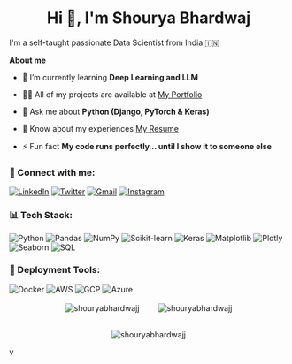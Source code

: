 <p><h1 align="center">Hi 👋, I'm Shourya Bhardwaj</h1></p>

I'm a self-taught passionate Data Scientist from India 🇮🇳

**About me**
- 🌱 I’m currently learning **Deep Learning and LLM**

- 👨‍💻 All of my projects are available at [My Portfolio](https://github.com/Shouryabhardwajj)
- 💬 Ask me about **Python (Django, PyTorch & Keras)**

- 📄 Know about my experiences [My Resume](https://drive.google.com/file/d/1U1Dk-zOBUWj8SwNZUdpdzGrpwUDXFp1W/view?usp=sharing)
- ⚡ Fun fact **My code runs perfectly… until I show it to someone else**

<h3 align="left">📲 Connect with me:</h3>
<div align="left">
  <a href="https://www.linkedin.com/in/shouryabhardwajj/"><img alt="LinkedIn" src="https://img.shields.io/badge/linkedin-%230077B5.svg?style=for-the-badge&logo=linkedin&logoColor=white"/></a>
  <a href="https://twitter.com/shourya29621872" target="_blank"><img alt="Twitter" src="https://img.shields.io/badge/Twitter-000000?style=for-the-badge&logo=x&logoColor=white"/></a>
  <a href="mailto:shouryabhardwaj19@gmail.com"><img alt="Gmail" src="https://img.shields.io/badge/Gmail-D14836?style=for-the-badge&logo=gmail&logoColor=white"/></a>
  <a href="https://www.instagram.com/shourya_bhardwajj"><img alt="Instagram" src="https://img.shields.io/badge/Instagram-E4405F?style=for-the-badge&logo=instagram&logoColor=white"/></a>
</div>

<div>
  <h3 align="left">📊 Tech Stack:</h3>
  <div align="left">
    <img alt="Python" src="https://img.shields.io/badge/python-%2314354C.svg?style=for-the-badge&logo=python&logoColor=white"/>
    <img alt="Pandas" src="https://img.shields.io/badge/pandas-%23150458.svg?style=for-the-badge&logo=pandas&logoColor=white"/>
    <img alt="NumPy" src="https://img.shields.io/badge/numpy-%23013243.svg?style=for-the-badge&logo=numpy&logoColor=white"/>
    <img alt="Scikit-learn" src="https://img.shields.io/badge/scikit--learn-%23F7931E.svg?style=for-the-badge&logo=scikit-learn&logoColor=white"/>
    <img alt="Keras" src="https://img.shields.io/badge/Keras-%23D00000.svg?style=for-the-badge&logo=keras&logoColor=white"/>
    <img alt="Matplotlib" src="https://img.shields.io/badge/Matplotlib-%230C479C.svg?style=for-the-badge&logo=matplotlib&logoColor=white"/>
    <img alt="Plotly" src="https://img.shields.io/badge/Plotly-%233F4F75.svg?style=for-the-badge&logo=plotly&logoColor=white"/>
    <img alt="Seaborn" src="https://img.shields.io/badge/Seaborn-3776AB?style=for-the-badge&logo=python&logoColor=white"/>
    <img alt="SQL" src="https://img.shields.io/badge/SQL-336791?style=for-the-badge&logo=postgresql&logoColor=white"/>
  </div>


  </div>

  <h3 align="left">🚀 Deployment Tools:</h3>
  <div align="left">
    <img alt="Docker" src="https://img.shields.io/badge/Docker-2496ED?style=for-the-badge&logo=docker&logoColor=white"/>
    <img alt="AWS" src="https://img.shields.io/badge/AWS-%23FF9900.svg?style=for-the-badge&logo=amazon-aws&logoColor=white"/>
    <img alt="GCP" src="https://img.shields.io/badge/Google%20Cloud-%234285F4.svg?style=for-the-badge&logo=google-cloud&logoColor=white"/>
    <img alt="Azure" src="https://img.shields.io/badge/Microsoft%20Azure-0078D4?style=for-the-badge&logo=microsoft-azure&logoColor=white"/>

 </div>



<br>
<div align="center">
  <img src="https://github-readme-stats.vercel.app/api?username=shouryabhardwajj&show_icons=true&locale=en" alt="shouryabhardwajj" style="margin-right: 30px;" />
  <img src="https://github-readme-stats.vercel.app/api/top-langs?username=shouryabhardwajj&show_icons=true&locale=en&layout=compact" alt="shouryabhardwajj" />
</div>
<br>
<p align="center">
  <img src="https://github-readme-streak-stats.herokuapp.com/?user=shouryabhardwajj&" alt="shouryabhardwajj" />
</p>


v
